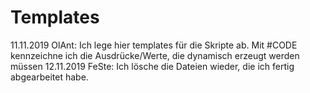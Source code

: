 # Templates
11.11.2019 OlAnt: Ich lege hier templates für die Skripte ab. Mit #CODE kennzeichne ich die Ausdrücke/Werte, die dynamisch erzeugt werden müssen
12.11.2019 FeSte: Ich lösche die Dateien wieder, die ich fertig abgearbeitet habe.